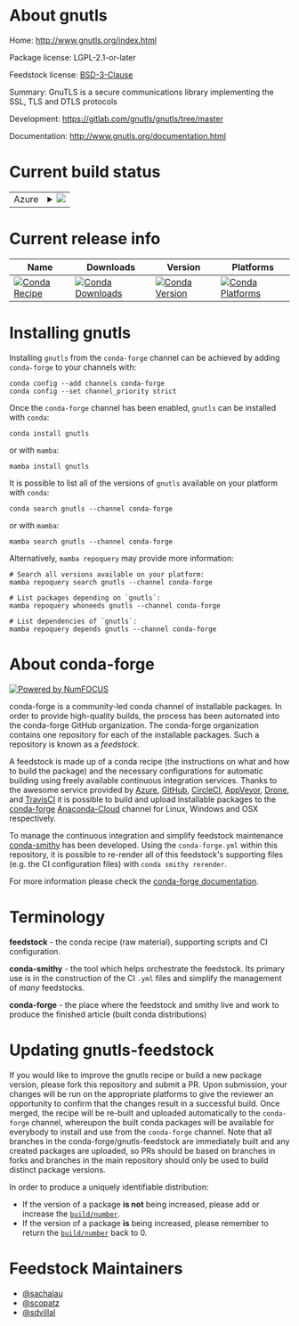 About gnutls
============

Home: http://www.gnutls.org/index.html

Package license: LGPL-2.1-or-later

Feedstock license: [BSD-3-Clause](https://github.com/conda-forge/gnutls-feedstock/blob/main/LICENSE.txt)

Summary: GnuTLS is a secure communications library implementing the SSL, TLS and DTLS protocols

Development: https://gitlab.com/gnutls/gnutls/tree/master

Documentation: http://www.gnutls.org/documentation.html

Current build status
====================


<table>
    
  <tr>
    <td>Azure</td>
    <td>
      <details>
        <summary>
          <a href="https://dev.azure.com/conda-forge/feedstock-builds/_build/latest?definitionId=5580&branchName=main">
            <img src="https://dev.azure.com/conda-forge/feedstock-builds/_apis/build/status/gnutls-feedstock?branchName=main">
          </a>
        </summary>
        <table>
          <thead><tr><th>Variant</th><th>Status</th></tr></thead>
          <tbody><tr>
              <td>linux_64</td>
              <td>
                <a href="https://dev.azure.com/conda-forge/feedstock-builds/_build/latest?definitionId=5580&branchName=main">
                  <img src="https://dev.azure.com/conda-forge/feedstock-builds/_apis/build/status/gnutls-feedstock?branchName=main&jobName=linux&configuration=linux_64_" alt="variant">
                </a>
              </td>
            </tr><tr>
              <td>linux_aarch64</td>
              <td>
                <a href="https://dev.azure.com/conda-forge/feedstock-builds/_build/latest?definitionId=5580&branchName=main">
                  <img src="https://dev.azure.com/conda-forge/feedstock-builds/_apis/build/status/gnutls-feedstock?branchName=main&jobName=linux&configuration=linux_aarch64_" alt="variant">
                </a>
              </td>
            </tr><tr>
              <td>linux_ppc64le</td>
              <td>
                <a href="https://dev.azure.com/conda-forge/feedstock-builds/_build/latest?definitionId=5580&branchName=main">
                  <img src="https://dev.azure.com/conda-forge/feedstock-builds/_apis/build/status/gnutls-feedstock?branchName=main&jobName=linux&configuration=linux_ppc64le_" alt="variant">
                </a>
              </td>
            </tr><tr>
              <td>osx_64</td>
              <td>
                <a href="https://dev.azure.com/conda-forge/feedstock-builds/_build/latest?definitionId=5580&branchName=main">
                  <img src="https://dev.azure.com/conda-forge/feedstock-builds/_apis/build/status/gnutls-feedstock?branchName=main&jobName=osx&configuration=osx_64_" alt="variant">
                </a>
              </td>
            </tr><tr>
              <td>osx_arm64</td>
              <td>
                <a href="https://dev.azure.com/conda-forge/feedstock-builds/_build/latest?definitionId=5580&branchName=main">
                  <img src="https://dev.azure.com/conda-forge/feedstock-builds/_apis/build/status/gnutls-feedstock?branchName=main&jobName=osx&configuration=osx_arm64_" alt="variant">
                </a>
              </td>
            </tr>
          </tbody>
        </table>
      </details>
    </td>
  </tr>
</table>

Current release info
====================

| Name | Downloads | Version | Platforms |
| --- | --- | --- | --- |
| [![Conda Recipe](https://img.shields.io/badge/recipe-gnutls-green.svg)](https://anaconda.org/conda-forge/gnutls) | [![Conda Downloads](https://img.shields.io/conda/dn/conda-forge/gnutls.svg)](https://anaconda.org/conda-forge/gnutls) | [![Conda Version](https://img.shields.io/conda/vn/conda-forge/gnutls.svg)](https://anaconda.org/conda-forge/gnutls) | [![Conda Platforms](https://img.shields.io/conda/pn/conda-forge/gnutls.svg)](https://anaconda.org/conda-forge/gnutls) |

Installing gnutls
=================

Installing `gnutls` from the `conda-forge` channel can be achieved by adding `conda-forge` to your channels with:

```
conda config --add channels conda-forge
conda config --set channel_priority strict
```

Once the `conda-forge` channel has been enabled, `gnutls` can be installed with `conda`:

```
conda install gnutls
```

or with `mamba`:

```
mamba install gnutls
```

It is possible to list all of the versions of `gnutls` available on your platform with `conda`:

```
conda search gnutls --channel conda-forge
```

or with `mamba`:

```
mamba search gnutls --channel conda-forge
```

Alternatively, `mamba repoquery` may provide more information:

```
# Search all versions available on your platform:
mamba repoquery search gnutls --channel conda-forge

# List packages depending on `gnutls`:
mamba repoquery whoneeds gnutls --channel conda-forge

# List dependencies of `gnutls`:
mamba repoquery depends gnutls --channel conda-forge
```


About conda-forge
=================

[![Powered by
NumFOCUS](https://img.shields.io/badge/powered%20by-NumFOCUS-orange.svg?style=flat&colorA=E1523D&colorB=007D8A)](https://numfocus.org)

conda-forge is a community-led conda channel of installable packages.
In order to provide high-quality builds, the process has been automated into the
conda-forge GitHub organization. The conda-forge organization contains one repository
for each of the installable packages. Such a repository is known as a *feedstock*.

A feedstock is made up of a conda recipe (the instructions on what and how to build
the package) and the necessary configurations for automatic building using freely
available continuous integration services. Thanks to the awesome service provided by
[Azure](https://azure.microsoft.com/en-us/services/devops/), [GitHub](https://github.com/),
[CircleCI](https://circleci.com/), [AppVeyor](https://www.appveyor.com/),
[Drone](https://cloud.drone.io/welcome), and [TravisCI](https://travis-ci.com/)
it is possible to build and upload installable packages to the
[conda-forge](https://anaconda.org/conda-forge) [Anaconda-Cloud](https://anaconda.org/)
channel for Linux, Windows and OSX respectively.

To manage the continuous integration and simplify feedstock maintenance
[conda-smithy](https://github.com/conda-forge/conda-smithy) has been developed.
Using the ``conda-forge.yml`` within this repository, it is possible to re-render all of
this feedstock's supporting files (e.g. the CI configuration files) with ``conda smithy rerender``.

For more information please check the [conda-forge documentation](https://conda-forge.org/docs/).

Terminology
===========

**feedstock** - the conda recipe (raw material), supporting scripts and CI configuration.

**conda-smithy** - the tool which helps orchestrate the feedstock.
                   Its primary use is in the construction of the CI ``.yml`` files
                   and simplify the management of *many* feedstocks.

**conda-forge** - the place where the feedstock and smithy live and work to
                  produce the finished article (built conda distributions)


Updating gnutls-feedstock
=========================

If you would like to improve the gnutls recipe or build a new
package version, please fork this repository and submit a PR. Upon submission,
your changes will be run on the appropriate platforms to give the reviewer an
opportunity to confirm that the changes result in a successful build. Once
merged, the recipe will be re-built and uploaded automatically to the
`conda-forge` channel, whereupon the built conda packages will be available for
everybody to install and use from the `conda-forge` channel.
Note that all branches in the conda-forge/gnutls-feedstock are
immediately built and any created packages are uploaded, so PRs should be based
on branches in forks and branches in the main repository should only be used to
build distinct package versions.

In order to produce a uniquely identifiable distribution:
 * If the version of a package **is not** being increased, please add or increase
   the [``build/number``](https://docs.conda.io/projects/conda-build/en/latest/resources/define-metadata.html#build-number-and-string).
 * If the version of a package **is** being increased, please remember to return
   the [``build/number``](https://docs.conda.io/projects/conda-build/en/latest/resources/define-metadata.html#build-number-and-string)
   back to 0.

Feedstock Maintainers
=====================

* [@sachalau](https://github.com/sachalau/)
* [@scopatz](https://github.com/scopatz/)
* [@sdvillal](https://github.com/sdvillal/)

